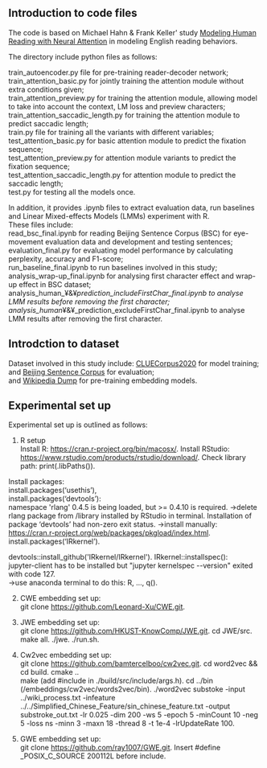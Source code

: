 ## Introduction to code files
The code is based on Michael Hahn & Frank Keller' study [Modeling Human Reading with Neural Attention](https://arxiv.org/abs/1608.05604) in modeling English reading behaviors. 

The directory include python files as follows:  

train_autoencoder.py file for pre-training reader-decoder network;  
train_attention_basic.py for jointly training the attention module without extra conditions given;  
train_attention_preview.py for training the attention module, allowing model to take into account the context, LM loss and preview characters;  
train_attention_saccadic_length.py for training the attention module to predict saccadic length;  
train.py file for training all the variants with different variables;  
test_attention_basic.py for basic attention module to predict the fixation sequence;  
test_attention_preview.py for attention module variants to predict the fixation sequence;  
test_attention_saccadic_length.py for attention module to predict the saccadic length;  
test.py for testing all the models once.  

In addition, it provides .ipynb files to extract evaluation data, run baselines and Linear Mixed-effects Models (LMMs) experiment with R.  
These files include:  
read_bsc_final.ipynb for reading Beijing Sentence Corpus (BSC) for eye-movement evaluation data and development and testing sentences;  
evaluation_final.py for evaluating model performance by calculating perplexity, accuracy and F1-score;  
run_baseline_final.ipynb to run baselines involved in this study;  
analysis_wrap-up_final.ipynb for analysing first character effect and wrap-up effect in BSC dataset;  
analysis_human_¥&¥_prediction_includeFirstChar_final.ipynb to analyse LMM results before removing the first character;  
analysis_human_¥&¥_prediction_excludeFirstChar_final.ipynb to analyse LMM results after removing the first character.  

## Introdction to dataset
Dataset involved in this study include:
[CLUECorpus2020](https://github.com/CLUEbenchmark/CLUECorpus2020) for model training;   
and [Beijing Sentence Corpus](https://osf.io/vr3k8) for evaluation;   
and [Wikipedia Dump](http://download.wikipedia.com/zhwiki) for pre-training embedding models.


## Experimental set up
Experimental set up is outlined as follows:

1. R setup  
Install R: https://cran.r-project.org/bin/macosx/. 
Install RStudio: https://www.rstudio.com/products/rstudio/download/. 
Check library path: print(.libPaths()). 

Install packages:   
install.packages(‘usethis’),   
install.packages(‘devtools’):   
namespace 'rlang' 0.4.5 is being loaded, but >= 0.4.10 is required. 
->delete rlang package from /library installed by RStudio in terminal. 
Installation of package ‘devtools’ had non-zero exit status. 
->install manually: https://cran.r-project.org/web/packages/pkgload/index.html. 
install.packages(‘IRkernel’). 

devtools::install_github('IRkernel/IRkernel'). 
IRkernel::installspec():  
jupyter-client has to be installed but "jupyter kernelspec --version" exited with code 127.  
->use anaconda terminal to do this: R, ..., q(). 


2. CWE embedding set up:  
git clone https://github.com/Leonard-Xu/CWE.git. 

3. JWE embedding set up:  
git clone https://github.com/HKUST-KnowComp/JWE.git. 
cd JWE/src.  
make all. 
./jwe. 
./run.sh. 

4. Cw2vec embedding set up:  
git clone https://github.com/bamtercelboo/cw2vec.git. 
cd word2vec && cd build. 
cmake ..  
make (add #include <stdexcept> in ./build/src/include/args.h). 
cd ../bin (/embeddings/cw2vec/words2vec/bin). 
./word2vec substoke -input ../wiki_process.txt -infeature ../../Simplified_Chinese_Feature/sin_chinese_feature.txt -output substroke_out.txt -lr 0.025 -dim 200 -ws 5 -epoch 5 -minCount 10 -neg 5 -loss ns -minn 3 -maxn 18 -thread 8 -t 1e-4 -lrUpdateRate 100. 

5. GWE embedding set up:  
git clone https://github.com/ray1007/GWE.git. 
Insert #define _POSIX_C_SOURCE 200112L before include. 
  

